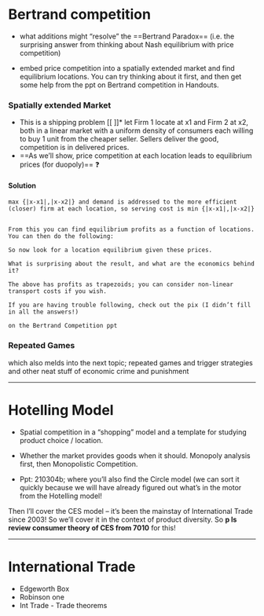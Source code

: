
# Bertrand competition 

* what additions might “resolve” the ==Bertrand Paradox== (i.e. the surprising answer from thinking about Nash equilibrium with price competition)

*  embed price competition into a spatially extended market and find equilibrium locations. You can try thinking about it first, and then get some help from the ppt on Bertrand competition in Handouts.
### Spatially extended Market 
* This is a shipping problem [[
]]* let Firm 1 locate at x1 and Firm 2 at x2, both in a linear market with a uniform density of consumers each willing to buy 1 unit from the cheaper seller. Sellers deliver the good, competition is in delivered prices.
* ==As we’ll show, price competition at each location leads to equilibrium prices (for duopoly)== ❓

#### Solution
	max {|x-x1|,|x-x2|} and demand is addressed to the more efficient (closer) firm at each location, so serving cost is min {|x-x1|,|x-x2|}  
	
	From this you can find equilibrium profits as a function of locations. You can then do the following:
	
	So now look for a location equilibrium given these prices.
	
	What is surprising about the result, and what are the economics behind it?
	
	The above has profits as trapezoids; you can consider non-linear transport costs if you wish.
	
	If you are having trouble following, check out the pix (I didn’t fill in all the answers!)
	
	on the Bertrand Competition ppt
### Repeated Games 
which also melds into the next topic; repeated games and trigger strategies and other neat stuff of economic crime and punishment

-----
# Hotelling Model 

* Spatial competition in a “shopping” model and a template for studying product choice / location.

* Whether the market provides goods when it should. Monopoly analysis first, then Monopolistic Competition.

* Ppt: 210304b; where you’ll also find the Circle model (we can sort it quickly because we will have already figured out what’s in the motor from the Hotelling model!

Then I’ll cover the CES model – it’s been the mainstay of International Trade since 2003! So we’ll cover it in the context of product diversity. So **p ls review consumer theory of CES from 7010** for this!

------
# International Trade 

* Edgeworth Box 
* Robinson one
* Int Trade - Trade theorems